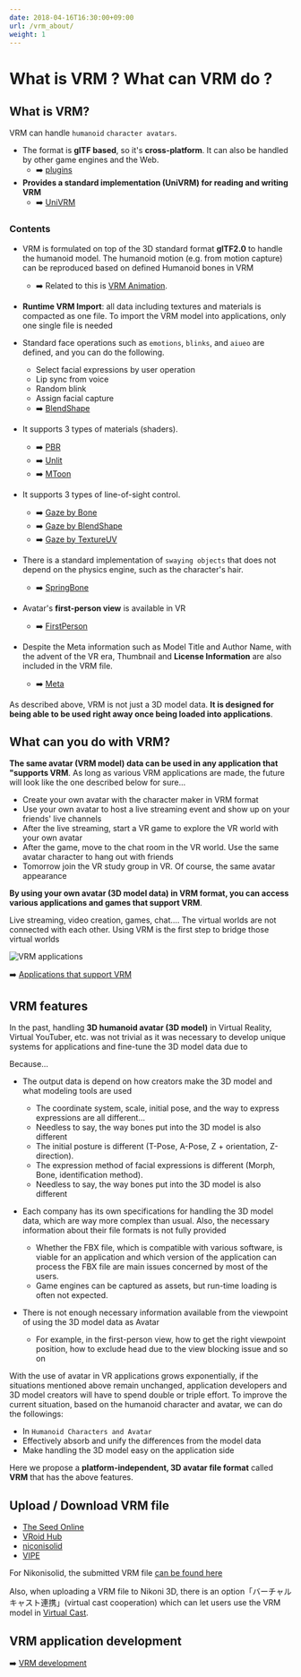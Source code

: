 ```yaml
---
date: 2018-04-16T16:30:00+09:00
url: /vrm_about/
weight: 1
---
```


# What is VRM ? What can VRM do ?

## What is VRM?

VRM can handle `humanoid` `character avatars`.

- The format is **glTF based**, so it's **cross-platform**. It can also be handled by other game engines and the Web.
  - ➡️ [plugins](/showcase/?flags=8)
- **Provides a standard implementation (UniVRM) for reading and writing VRM**
  - ➡️ [UniVRM](https://github.com/vrm-c/UniVRM/releases)

### Contents

- VRM is formulated on top of the 3D standard format **glTF2.0** to handle the humanoid model. The humanoid motion (e.g. from motion capture) can be reproduced based on defined Humanoid bones in VRM
  - ➡️  Related to this is [VRM Animation](/vrma).

- **Runtime VRM Import**: all data including textures and materials is compacted as one file. To import the VRM model into applications, only one single file is needed
- Standard face operations such as `emotions`, `blinks`, and `aiueo` are defined, and you can do the following.
  - Select facial expressions by user operation
  - Lip sync from voice
  - Random blink
  - Assign facial capture
  - ➡️ [BlendShape](/univrm/blendshape/univrm_blendshape)

- It supports 3 types of materials (shaders).

  - ➡️ [PBR](/univrm/shaders/univrm_standard)
  - ➡️ [Unlit](/univrm/shaders/univrm_unlit)
  - ➡️ [MToon](/univrm/shaders/shader_mtoon)

- It supports 3 types of line-of-sight control.

  - ➡️ [Gaze by Bone](/univrm/lookat/lookat_bone)
  - ➡️ [Gaze by BlendShape](/univrm/lookat/lookat_blendshape)
  - ➡️ [Gaze by TextureUV](/univrm/lookat/lookat_uv)

- There is a standard implementation of `swaying objects` that does not depend on the physics engine, such as the character's hair.

  - ➡️ [SpringBone](/univrm/springbone/univrm_secondary)

- Avatar's **first-person view** is available in VR

  - ➡️ [FirstPerson](/univrm/firstperson/univrm_firstperson)

- Despite the Meta information such as Model Title and Author Name, with the advent of the VR era, Thumbnail and **License Information** are also included in the VRM file.
  - ➡️ [Meta](/vrm/vrm_meta)

As described above, VRM is not just a 3D model data. **It is designed for being able to be used right away once being loaded into applications**.

## What can you do with VRM?

**The same avatar (VRM model) data can be used in any application that "supports VRM**. As long as various VRM applications are made, the future will look like the one described below for sure...

- Create your own avatar with the character maker in VRM format
- Use your own avatar to host a live streaming event and show up on your friends' live channels
- After the live streaming, start a VR game to explore the VR world with your own avatar
- After the game, move to the chat room in the VR world. Use the same avatar character to hang out with friends
- Tomorrow join the VR study group in VR. Of course, the same avatar appearance

**By using your own avatar (3D model data) in VRM format, you can access various applications and games that support VRM**.

Live streaming, video creation, games, chat.... The virtual worlds are not connected with each other. Using VRM is the first step to bridge those virtual worlds

![VRM applications](/images/vrm/VRM_WorldConnect_jp.png)

➡️ [Applications that support VRM](/showcase)

## VRM features

In the past, handling **3D humanoid avatar (3D model)** in Virtual Reality, Virtual YouTuber, etc. was not trivial as it was necessary to develop unique systems for applications and fine-tune the 3D model data due to

Because...

- The output data is depend on how creators make the 3D model and what modeling tools are used
  - The coordinate system, scale, initial pose, and the way to express expressions are all different...
  - Needless to say, the way bones put into the 3D model is also different
  - The initial posture is different (T-Pose, A-Pose, Z + orientation, Z-direction).
  - The expression method of facial expressions is different (Morph, Bone, identification method).
  - Needless to say, the way bones put into the 3D model is also different

- Each company has its own specifications for handling the 3D model data, which are way more complex than usual. Also, the necessary information about their file formats is not fully provided

  - Whether the FBX file, which is compatible with various software, is viable for an application and which version of the application can process the FBX file are main issues concerned by most of the users.
  - Game engines can be captured as assets, but run-time loading is often not expected.

- There is not enough necessary information available from the viewpoint of using the 3D model data as Avatar
  - For example, in the first-person view, how to get the right viewpoint position, how to exclude head due to the view blocking issue and so on

With the use of avatar in VR applications grows exponentially, if the situations mentioned above remain unchanged, application developers and 3D model creators will have to spend double or triple effort. To improve the current situation, based on the humanoid character and avatar, we can do the followings:

- In `Humanoid Characters and Avatar`
- Effectively absorb and unify the differences from the model data
- Make handling the 3D model easy on the application side

Here we propose a **platform-independent, 3D avatar file format** called **VRM** that has the above features.

## Upload / Download VRM file

- [The Seed Online](https://seed.online/)
- [VRoid Hub](https://hub.vroid.com/)
- [niconisolid](https://3d.nicovideo.jp/)
- [VIPE](https://vipe.io)

For Nikonisolid, the submitted VRM file [can be found here](https://3d.nicovideo.jp/search?word_type=tag&word=VRM)

Also, when uploading a VRM file to Nikoni 3D, there is an option「バーチャルキャスト連携」(virtual cast cooperation) which can let users use the VRM model in [Virtual Cast](https://virtualcast.jp/).

## VRM application development

➡️ [VRM development](/vrm/vrm_development)
